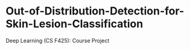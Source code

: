 # Out-of-Distribution-Detection-for-Skin-Lesion-Classification
Deep Learning (CS F425): Course Project
